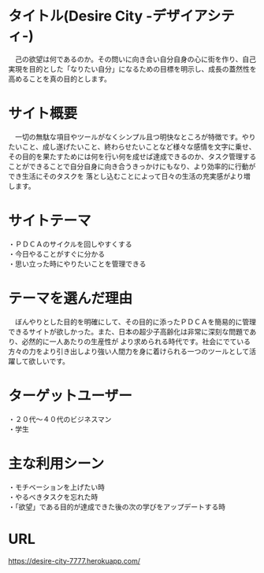 # タイトル(Desire City -デザイアシティ-)
 　己の欲望は何であるのか。その問いに向き合い自分自身の心に街を作り、自己実現を目的とした「なりたい自分」になるための目標を明示し、成長の蓋然性を高めることを真の目的とします。

# サイト概要
 　一切の無駄な項目やツールがなくシンプル且つ明快なところが特徴です。やりたいこと、成し遂げたいこと、終わらせたいことなど様々な感情を文字に乗せ、
 その目的を果たすためには何を行い何を成せば達成できるのか、タスク管理することができることで自分自身に向き合うきっかけにもなり、より効率的に行動ができ生活にそのタスクを
 落とし込むことによって日々の生活の充実感がより増します。
 
# サイトテーマ
 ・ＰＤＣＡのサイクルを回しやすくする<br>・今日やることがすぐに分かる<br>・思い立った時にやりたいことを管理できる
 
# テーマを選んだ理由
 　ぼんやりとした目的を明確にして、その目的に添ったＰＤＣＡを簡易的に管理できるサイトが欲しかった。また、日本の超少子高齢化は非常に深刻な問題であり、必然的に一人あたりの生産性が
 より求められる時代です。社会にでている方々の力をより引き出しより強い人間力を身に着けられる一つのツールとして活躍して欲しいです。

# ターゲットユーザー
 ・２０代〜４０代のビジネスマン<br>・学生

# 主な利用シーン
 ・モチベーションを上げたい時<br>・やるべきタスクを忘れた時<br>・「欲望」である目的が達成できた後の次の学びをアップデートする時
 
# URL
https://desire-city-7777.herokuapp.com/

 
 
